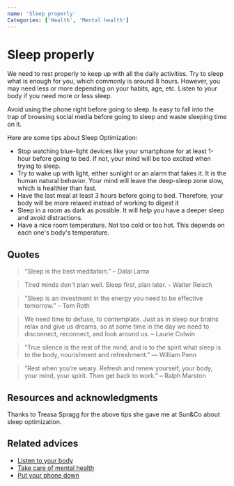 ```yaml
---
name: 'Sleep properly'
Categories: ['Health', 'Mental health']
---
```

# Sleep properly

We need to rest properly to keep up with all the daily activities. Try to sleep what is enough for you, which commonly is around 8 hours. However, you may need less or more depending on your habits, age, etc. Listen to your body if you need more or less sleep.

Avoid using the phone right before going to sleep. Is easy to fall into the trap of browsing social media before going to sleep and waste sleeping time on it.

Here are some tips about Sleep Optimization:
- Stop watching blue-light devices like your smartphone for at least 1-hour before going to bed. If not, your mind will be too excited when trying to sleep.
- Try to wake up with light, either sunlight or an alarm that fakes it. It is the human natural behavior. Your mind will leave the deep-sleep zone slow, which is healthier than fast.
- Have the last meal at least 3 hours before going to bed. Therefore, your body will be more relaxed instead of working to digest it
- Sleep in a room as dark as possible. It will help you have a deeper sleep and avoid distractions.
- Have a nice room temperature. Not too cold or too hot. This depends on each one's body's temperature.

## Quotes

> “Sleep is the best meditation.” – Dalai Lama

> Tired minds don't plan well. Sleep first, plan later. – Walter Reisch

> ”Sleep is an investment in the energy you need to be effective tomorrow.” – Tom Roth

> We need time to defuse, to contemplate. Just as in sleep our brains relax and give us dreams, so at some time in the day we need to disconnect, reconnect, and look around us. – Laurie Colwin

> ”True silence is the rest of the mind, and is to the spirit what sleep is to the body, nourishment and refreshment.” — William Penn

> ”Rest when you’re weary. Refresh and renew yourself, your body, your mind, your spirit. Then get back to work.” – Ralph Marston

## Resources and acknowledgments

Thanks to Treasa Spragg for the above tips she gave me at Sun&Co about sleep optimization.

## Related advices

- [Listen to your body](../Listen%20to%20your%20body/index.md)
- [Take care of mental health](../Take%20care%20of%20mental%20health/index.md)
- [Put your phone down](../Put%20your%20phone%20down/index.md)